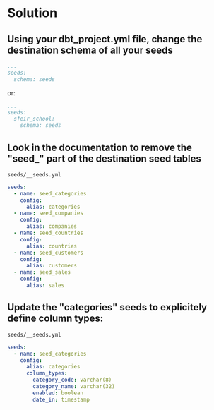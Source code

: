 # Solution

## Using your dbt_project.yml file, change the destination schema of all your seeds

```yaml
...
seeds:
  schema: seeds
```

or:

```yaml
...
seeds:
  sfeir_school:
    schema: seeds
```

## Look in the documentation to remove the "seed_" part of the destination seed tables

`seeds/__seeds.yml`
```yaml
seeds:
  - name: seed_categories
    config:
      alias: categories
  - name: seed_companies
    config:
      alias: companies
  - name: seed_countries
    config:
      alias: countries
  - name: seed_customers
    config:
      alias: customers
  - name: seed_sales
    config:
      alias: sales
```

## Update the "categories" seeds to explicitely define column types:

`seeds/__seeds.yml`
```yaml
seeds:
  - name: seed_categories
    config:
      alias: categories
      column_types:
        category_code: varchar(8)
        category_name: varchar(32)
        enabled: boolean
        date_in: timestamp
```
